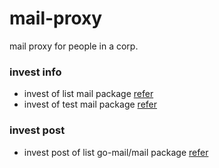 # mail-proxy
mail proxy for people in a corp.

### invest info

* invest of list mail package [refer](invest/README.md)
* invest of test mail package [refer](invest/README-TEST.md)




### invest post

* invest post of list go-mail/mail package [refer](invest-post/README.md)

